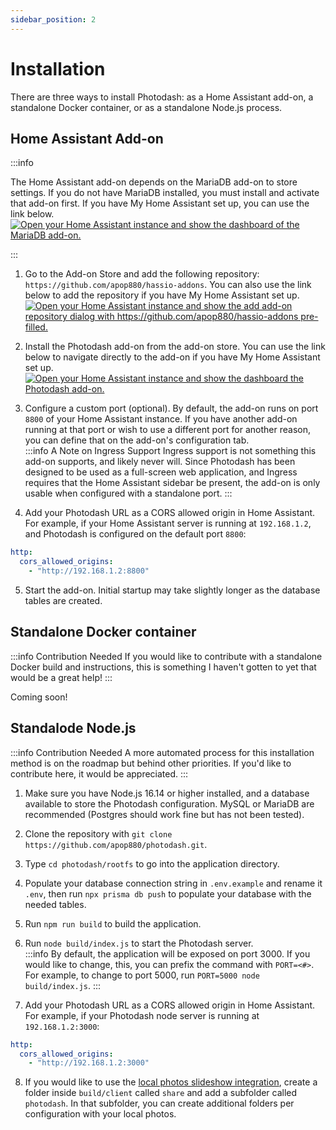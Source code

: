 ```yaml
---
sidebar_position: 2
---
```


# Installation

There are three ways to install Photodash: as a Home Assistant add-on, a standalone Docker container, or as a standalone Node.js process.

## Home Assistant Add-on

:::info

The Home Assistant add-on depends on the MariaDB add-on to store settings. If you do not have MariaDB installed, you must install and activate that add-on first. If you have My Home Assistant set up, you can use the link below.  
[![Open your Home Assistant instance and show the dashboard of the MariaDB add-on.](https://my.home-assistant.io/badges/supervisor_addon.svg)](https://my.home-assistant.io/redirect/supervisor_addon/?addon=core_mariadb)

:::

1. Go to the Add-on Store and add the following repository: `https://github.com/apop880/hassio-addons`. You can also use the link below to add the repository if you have My Home Assistant set up.  
[![Open your Home Assistant instance and show the add add-on repository dialog with https://github.com/apop880/hassio-addons pre-filled.](https://my.home-assistant.io/badges/supervisor_add_addon_repository.svg)](https://my.home-assistant.io/redirect/supervisor_add_addon_repository/?repository_url=https%3A%2F%2Fgithub.com%2Fapop880%2Fhassio-addons)

2. Install the Photodash add-on from the add-on store. You can use the link below to navigate directly to the add-on if you have My Home Assistant set up.  
[![Open your Home Assistant instance and show the dashboard the Photodash add-on.](https://my.home-assistant.io/badges/supervisor_addon.svg)](https://my.home-assistant.io/redirect/supervisor_addon/?addon=photodash&repository_url=https%3A%2F%2Fgithub.com%2Fapop880%2Fhassio-addons)

3. Configure a custom port (optional). By default, the add-on runs on port `8800` of your Home Assistant instance. If you have another add-on running at that port or wish to use a different port for another reason, you can define that on the add-on's configuration tab.  
:::info A Note on Ingress Support
Ingress support is not something this add-on supports, and likely never will. Since Photodash has been designed to be used as a full-screen web application, and Ingress requires that the Home Assistant sidebar be present, the add-on is only usable when configured with a standalone port.
:::

4. Add your Photodash URL as a CORS allowed origin in Home Assistant. For example, if your Home Assistant server is running at `192.168.1.2`, and Photodash is configured on the default port `8800`:  
```yaml title="configuration.yaml"
http:
  cors_allowed_origins:
    - "http://192.168.1.2:8800"
```

5. Start the add-on. Initial startup may take slightly longer as the database tables are created.

## Standalone Docker container
:::info Contribution Needed
If you would like to contribute with a standalone Docker build and instructions, this is something I haven't gotten to yet that would be a great help!
:::

Coming soon!

## Standalode Node.js
:::info Contribution Needed
A more automated process for this installation method is on the roadmap but behind other priorities. If you'd like to contribute here, it would be appreciated.
:::

1. Make sure you have Node.js 16.14 or higher installed, and a database available to store the Photodash configuration. MySQL or MariaDB are recommended (Postgres should work fine but has not been tested).

2. Clone the repository with `git clone https://github.com/apop880/photodash.git`.

3. Type `cd photodash/rootfs` to go into the application directory.

4. Populate your database connection string in `.env.example` and rename it `.env`, then run `npx prisma db push` to populate your database with the needed tables.

5. Run `npm run build` to build the application.

6. Run `node build/index.js` to start the Photodash server.  
:::info
By default, the application will be exposed on port 3000. If you would like to change, this, you can prefix the command with `PORT=<#>`. For example, to change to port 5000, run `PORT=5000 node build/index.js`.
:::

7. Add your Photodash URL as a CORS allowed origin in Home Assistant. For example, if your Photodash node server is running at `192.168.1.2:3000`:  
```yaml title="configuration.yaml"
http:
  cors_allowed_origins:
    - "http://192.168.1.2:3000"
```

8. If you would like to use the [local photos slideshow integration](/docs/user/configurations#use-local-photos), create a folder inside `build/client` called `share` and add a subfolder called `photodash`. In that subfolder, you can create additional folders per configuration with your local photos.